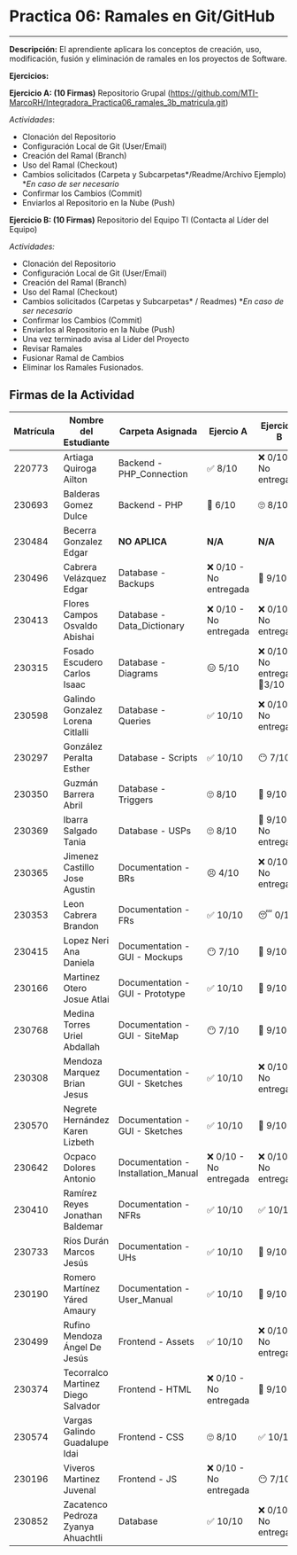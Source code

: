 
# Practica 06: Ramales en Git/GitHub
---------------------------------------------------------------------
**Descripción:** El aprendiente aplicara los conceptos de creación, uso, modificación, fusión y eliminación de ramales en los proyectos de Software. 

**Ejercicios:**

**Ejercicio A: (10 Firmas)** Repositorio Grupal (https://github.com/MTI-MarcoRH/Integradora_Practica06_ramales_3b_matricula.git)

*Actividades*:
- Clonación del Repositorio
- Configuración Local de Git (User/Email) 
- Creación del Ramal (Branch)
- Uso del Ramal (Checkout)
- Cambios solicitados (Carpeta y Subcarpetas*/Readme/Archivo Ejemplo)  **En caso de ser necesario*
- Confirmar los Cambios (Commit)
- Enviarlos al Repositorio en la Nube (Push)

**Ejercicio B: (10 Firmas)** Repositorio del Equipo Tl (Contacta al Líder del Equipo) 

*Actividades:*
- Clonación del Repositorio
- Configuración Local de Git (User/Email) 
- Creación del Ramal (Branch)
- Uso del Ramal (Checkout)
- Cambios solicitados (Carpetas y Subcarpetas* / Readmes)           **En caso de ser necesario*
- Confirmar los Cambios (Commit)
-  Enviarlos al Repositorio en la Nube (Push)
- Una vez terminado avisa al Lider del Proyecto
- Revisar Ramales
- Fusionar Ramal de Cambios
- Eliminar los Ramales Fusionados.

## Firmas de la Actividad

|Matrícula|Nombre del Estudiante|Carpeta Asignada|Ejercio A |Ejercicio B|Asesoría|
|---|---|---|---|---|---|
|220773|Artiaga Quiroga Ailton|Backend - PHP_Connection| ✅ 8/10| ❌ 0/10 - No entregada| No asistió|
|230693|Balderas Gomez Dulce|Backend - PHP| 🤨 6/10| 🙄 8/10 | 🤨 6/10 |
|230484|Becerra Gonzalez Edgar|**NO APLICA**| **N/A**| **N/A** | **N/A** |
|230496|Cabrera Velázquez Edgar|Database - Backups|❌ 0/10 - No entregada |🙂 9/10| No asistió |
|230413|Flores Campos Osvaldo Abishai|Database - Data_Dictionary|❌ 0/10 - No entregada|❌ 0/10 - No entregada | 😒 6/10|
|230315|Fosado Escudero Carlos Isaac|Database - Diagrams|😑 5/10|❌ 0/10 - No entregada🤨3/10 |
|230598|Galindo Gonzalez Lorena Citlalli|Database - Queries|✅ 10/10|❌ 0/10 - No entregada|😶 6/10 |
|230297|González Peralta Esther|Database - Scripts|✅ 10/10|😶 7/10 |😥 6/10|
|230350|Guzmán Barrera Abril|Database - Triggers|🙄 8/10|🙂 9/10 | No asistió |
|230369|Ibarra Salgado Tania|Database - USPs|🙄 8/10|🙂 9/10 - No entregada |🙂 9/10 |
|230365|Jimenez Castillo Jose Agustin|Documentation - BRs|😣 4/10| ❌ 0/10 - No entregada | 😒 6/10 |
|230353|Leon Cabrera Brandon|Documentation - FRs|✅ 10/10 |😴 0/10 |🤨 3/10|
|230415|Lopez Neri Ana Daniela|Documentation - GUI - Mockups |😶 7/10| 🙂 9/10 |🙂 9/10 |
|230166|Martinez Otero Josue Atlai| Documentation - GUI - Prototype |✅ 10/10|🙂 9/10 | 😶 7/10 |
|230768|Medina Torres Uriel Abdallah|Documentation - GUI - SiteMap |😶 7/10|🙂 9/10 |✅ 10/10|
|230308|Mendoza Marquez Brian Jesus|Documentation - GUI - Sketches|✅ 10/10|❌ 0/10 - No entregada |No asistió|
|230570|Negrete Hernández Karen Lizbeth|Documentation - GUI - Sketches|✅ 10/10|🙂 9/10 | No asistió |
|230642|Ocpaco Dolores Antonio|Documentation - Installation_Manual|❌ 0/10 - No entregada|❌ 0/10 - No entregada| No asistió |
|230410|Ramírez Reyes Jonathan Baldemar|Documentation - NFRs|✅ 10/10|✅ 10/10 |✅ 10/10|
|230733|Ríos Durán Marcos Jesús|Documentation - UHs|✅ 10/10|🙂 9/10 | No asistió |
|230190|Romero Martínez Yáred Amaury|Documentation - User_Manual|✅ 10/10|🙂 9/10 | No asistió |
|230499|Rufino Mendoza Ángel De Jesús|Frontend - Assets|✅ 10/10|❌ 0/10 - No entregada|🙂 9/10 |
|230374|Tecorralco Martinez Diego Salvador|Frontend - HTML|❌ 0/10 - No entregada|🙂 9/10 | No asistió |
|230574|Vargas Galindo Guadalupe Idai|Frontend - CSS|🙄 8/10|✅ 10/10 | ✅ 10/10|
|230196|Viveros Martinez Juvenal|Frontend - JS|❌ 0/10 - No entregada| 😶 7/10 | 😑 2/10|
|230852|Zacatenco Pedroza Zyanya Ahuachtli|Database|✅ 10/10|❌ 0/10 - No entregada|😣 5/10 |
